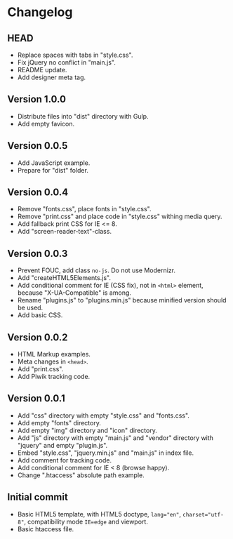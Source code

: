 # Changelog #


## HEAD ##

* Replace spaces with tabs in "style.css".
* Fix jQuery no conflict in "main.js".
* README update.
* Add designer meta tag.


## Version 1.0.0 ##

* Distribute files into "dist" directory with Gulp.
* Add empty favicon.


## Version 0.0.5 ##

* Add JavaScript example.
* Prepare for "dist" folder.


## Version 0.0.4 ##

* Remove "fonts.css", place fonts in "style.css".
* Remove "print.css" and place code in "style.css" withing media query.
* Add fallback print CSS for IE <= 8.
* Add "screen-reader-text"-class.


## Version 0.0.3 ##

* Prevent FOUC, add class `no-js`. Do not use Modernizr.
* Add "createHTML5Elements.js".
* Add conditional comment for IE (CSS fix), not in `<html>` element,
  because "X-UA-Compatible" is among.
* Rename "plugins.js" to "plugins.min.js" because minified version 
  should be used.
* Add basic CSS.


## Version 0.0.2 ##

* HTML Markup examples.
* Meta changes in `<head>`.
* Add "print.css".
* Add Piwik tracking code.


## Version 0.0.1 ##

* Add "css" directory with empty "style.css" and "fonts.css".
* Add empty "fonts" directory.
* Add empty "img" directory and "icon" directory.
* Add "js" directory with empty "main.js" and "vendor" directory
  with "jquery" and empty "plugin.js".
* Embed "style.css", "jquery.min.js" and "main.js" in index file.
* Add comment for tracking code.
* Add conditional comment for IE < 8 (browse happy).
* Change ".htaccess" absolute path example.


## Initial commit ##

* Basic HTML5 template, with HTML5 doctype, `lang="en"`, `charset="utf-8"`, 
  compatibility mode `IE=edge` and viewport.
* Basic htaccess file.
